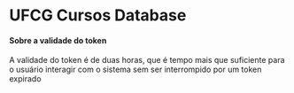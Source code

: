 # UFCG Cursos Database

#### Sobre a validade do token

A validade do token é de duas horas, que é tempo mais que suficiente para o usuário interagir com o sistema sem ser interrompido por um token expirado
